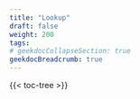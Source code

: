 ```yaml
---
title: "Lookup"
draft: false
weight: 200
tags:
# geekdocCollapseSection: true
geekdocBreadcrumb: true
---
```


{{< toc-tree >}}

